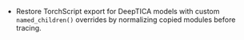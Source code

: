 - Restore TorchScript export for DeepTICA models with custom `named_children()` overrides by normalizing copied modules before tracing.
